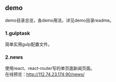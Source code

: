 ## demo
demo目录总览，各demo用法，详见demo目录readme。
### 1.gulptask
简单实用gulp配置文件。
### 2.news
使用react、react-router写的单页面新闻页面。<br/>
在线预览：http://112.74.23.174:90/news/


